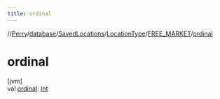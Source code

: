 ```yaml
---
title: ordinal
---
```

//[Perry](../../../../../index.html)/[database](../../../index.html)/[SavedLocations](../../index.html)/[LocationType](../index.html)/[FREE_MARKET](index.html)/[ordinal](ordinal.html)



# ordinal



[jvm]\
val [ordinal](ordinal.html): [Int](https://kotlinlang.org/api/latest/jvm/stdlib/kotlin/-int/index.html)




